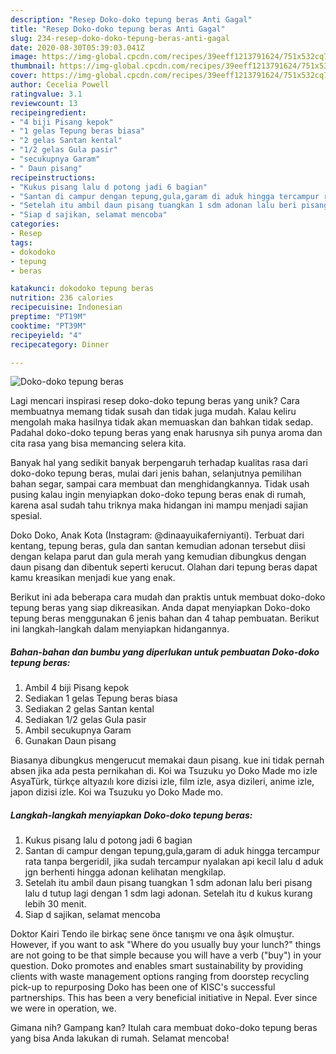 ```yaml
---
description: "Resep Doko-doko tepung beras Anti Gagal"
title: "Resep Doko-doko tepung beras Anti Gagal"
slug: 234-resep-doko-doko-tepung-beras-anti-gagal
date: 2020-08-30T05:39:03.041Z
image: https://img-global.cpcdn.com/recipes/39eeff1213791624/751x532cq70/doko-doko-tepung-beras-foto-resep-utama.jpg
thumbnail: https://img-global.cpcdn.com/recipes/39eeff1213791624/751x532cq70/doko-doko-tepung-beras-foto-resep-utama.jpg
cover: https://img-global.cpcdn.com/recipes/39eeff1213791624/751x532cq70/doko-doko-tepung-beras-foto-resep-utama.jpg
author: Cecelia Powell
ratingvalue: 3.1
reviewcount: 13
recipeingredient:
- "4 biji Pisang kepok"
- "1 gelas Tepung beras biasa"
- "2 gelas Santan kental"
- "1/2 gelas Gula pasir"
- "secukupnya Garam"
- " Daun pisang"
recipeinstructions:
- "Kukus pisang lalu d potong jadi 6 bagian"
- "Santan di campur dengan tepung,gula,garam di aduk hingga tercampur rata tanpa bergeridil, jika sudah tercampur nyalakan api kecil lalu d aduk jgn berhenti hingga adonan kelihatan mengkilap."
- "Setelah itu ambil daun pisang tuangkan 1 sdm adonan lalu beri pisang lalu d tutup lagi dengan 1 sdm lagi adonan. Setelah itu d kukus kurang lebih 30 menit."
- "Siap d sajikan, selamat mencoba"
categories:
- Resep
tags:
- dokodoko
- tepung
- beras

katakunci: dokodoko tepung beras 
nutrition: 236 calories
recipecuisine: Indonesian
preptime: "PT19M"
cooktime: "PT39M"
recipeyield: "4"
recipecategory: Dinner

---
```



![Doko-doko tepung beras](https://img-global.cpcdn.com/recipes/39eeff1213791624/751x532cq70/doko-doko-tepung-beras-foto-resep-utama.jpg)

Lagi mencari inspirasi resep doko-doko tepung beras yang unik? Cara membuatnya memang tidak susah dan tidak juga mudah. Kalau keliru mengolah maka hasilnya tidak akan memuaskan dan bahkan tidak sedap. Padahal doko-doko tepung beras yang enak harusnya sih punya aroma dan cita rasa yang bisa memancing selera kita.

Banyak hal yang sedikit banyak berpengaruh terhadap kualitas rasa dari doko-doko tepung beras, mulai dari jenis bahan, selanjutnya pemilihan bahan segar, sampai cara membuat dan menghidangkannya. Tidak usah pusing kalau ingin menyiapkan doko-doko tepung beras enak di rumah, karena asal sudah tahu triknya maka hidangan ini mampu menjadi sajian spesial.

Doko Doko, Anak Kota (Instagram: @dinaayuikaferniyanti). Terbuat dari kentang, tepung beras, gula dan santan kemudian adonan tersebut diisi dengan kelapa parut dan gula merah yang kemudian dibungkus dengan daun pisang dan dibentuk seperti kerucut. Olahan dari tepung beras dapat kamu kreasikan menjadi kue yang enak.


Berikut ini ada beberapa cara mudah dan praktis untuk membuat doko-doko tepung beras yang siap dikreasikan. Anda dapat menyiapkan Doko-doko tepung beras menggunakan 6 jenis bahan dan 4 tahap pembuatan. Berikut ini langkah-langkah dalam menyiapkan hidangannya.

<!--inarticleads1-->

##### Bahan-bahan dan bumbu yang diperlukan untuk pembuatan Doko-doko tepung beras:

1. Ambil 4 biji Pisang kepok
1. Sediakan 1 gelas Tepung beras biasa
1. Sediakan 2 gelas Santan kental
1. Sediakan 1/2 gelas Gula pasir
1. Ambil secukupnya Garam
1. Gunakan  Daun pisang


Biasanya dibungkus mengerucut memakai daun pisang. kue ini tidak pernah absen jika ada pesta pernikahan di. Koi wa Tsuzuku yo Doko Made mo izle AsyaTürk, türkçe altyazılı kore dizisi izle, film izle, asya dizileri, anime izle, japon dizisi izle. Koi wa Tsuzuku yo Doko Made mo. 

<!--inarticleads2-->

##### Langkah-langkah menyiapkan Doko-doko tepung beras:

1. Kukus pisang lalu d potong jadi 6 bagian
1. Santan di campur dengan tepung,gula,garam di aduk hingga tercampur rata tanpa bergeridil, jika sudah tercampur nyalakan api kecil lalu d aduk jgn berhenti hingga adonan kelihatan mengkilap.
1. Setelah itu ambil daun pisang tuangkan 1 sdm adonan lalu beri pisang lalu d tutup lagi dengan 1 sdm lagi adonan. Setelah itu d kukus kurang lebih 30 menit.
1. Siap d sajikan, selamat mencoba


Doktor Kairi Tendo ile birkaç sene önce tanışmı ve ona âşık olmuştur. However, if you want to ask &#34;Where do you usually buy your lunch?&#34; things are not going to be that simple because you will have a verb (&#34;buy&#34;) in your question. Doko promotes and enables smart sustainability by providing clients with waste management options ranging from doorstep recycling pick-up to repurposing Doko has been one of KISC&#39;s successful partnerships. This has been a very beneficial initiative in Nepal. Ever since we were in operation, we. 

Gimana nih? Gampang kan? Itulah cara membuat doko-doko tepung beras yang bisa Anda lakukan di rumah. Selamat mencoba!
